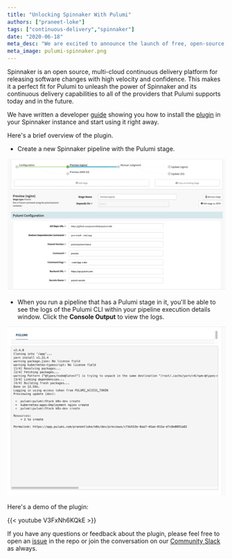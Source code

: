 ```yaml
---
title: "Unlocking Spinnaker With Pulumi"
authors: ["praneet-loke"]
tags: ["continuous-delivery","spinnaker"]
date: "2020-06-18"
meta_desc: "We are excited to announce the launch of free, open-source Pulumi plugin for Spinnaker."
meta_image: pulumi-spinnaker.png
---
```


Spinnaker is an open source, multi-cloud continuous delivery platform for releasing software changes with high velocity and confidence.
This makes it a perfect fit for Pulumi to unleash the power of Spinnaker and its continuous delivery capabilities to all of the providers
that Pulumi supports today and in the future.

We have written a developer [guide](/docs/iac/packages-and-automation/continuous-delivery/spinnaker/) showing you how to install the [plugin](https://github.com/pulumi/spinnaker-preconfigured-job-plugin) in your Spinnaker instance and start using it right away.

Here's a brief overview of the plugin.

* Create a new Spinnaker pipeline with the Pulumi stage.

![Pulumi plugin config](./pipeline-config.png)

* When you run a pipeline that has a Pulumi stage in it, you'll be able to see the logs of the Pulumi CLI within your pipeline execution details window. Click the **Console Output** to view the logs.

![Pulumi logs](./spinnaker-pulumi-preview.png)

Here's a demo of the plugin:

{{< youtube V3FxNh6KQkE >}}

If you have any questions or feedback about the plugin, please feel free to open an [issue](https://github.com/pulumi/spinnaker-preconfigured-job-plugin/issues) in the repo or join the conversation on our [Community Slack](https://slack.pulumi.com) as always.
